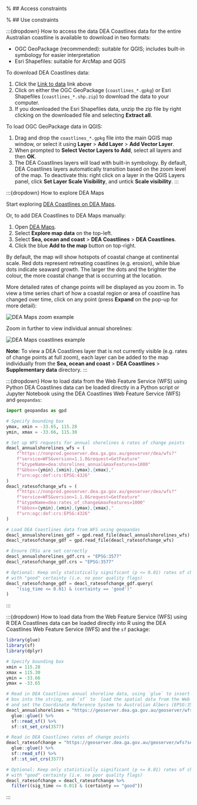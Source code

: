 % ## Access constraints

% ## Use constraints

:::{dropdown} How to access the data
DEA Coastlines data for the entire Australian coastline is available to download in two formats:

* OGC GeoPackage (recommended): suitable for QGIS; includes built-in symbology for easier interpretation
* Esri Shapefiles: suitable for ArcMap and QGIS

To download DEA Coastlines data:

1. Click the [Link to data](https://data.dea.ga.gov.au/?prefix=derivative/dea_coastlines/) link above
1. Click on either the OGC GeoPackage (`coastlines_*.gpkg`) or Esri Shapefiles (`coastlines_*.shp.zip`) to download the data to your computer.
1. If you downloaded the Esri Shapefiles data, unzip the zip file by right clicking on the downloaded file and selecting **Extract all**.

To load OGC GeoPackage data in QGIS:

1. Drag and drop the `coastlines_*.gpkg` file into the main QGIS map window, or select it using **Layer** &gt; **Add Layer** &gt; **Add Vector Layer**.
1. When prompted to **Select Vector Layers to Add**, select all layers and then **OK**.
1. The DEA Coastlines layers will load with built-in symbology. By default, DEA Coastlines layers automatically transition based on the zoom level of the map. To deactivate this: right click on a layer in the QGIS Layers panel, click **Set Layer Scale Visibility**, and untick **Scale visibility**.
:::

:::{dropdown} How to explore DEA Maps

Start exploring [DEA Coastlines on DEA Maps](https://maps.dea.ga.gov.au/#share=s-DEACoastlines).

Or, to add DEA Coastlines to DEA Maps manually:

1. Open [DEA Maps](https://maps.dea.ga.gov.au/).
2. Select **Explore map data** on the top-left.
3. Select **Sea, ocean and coast** &gt; **DEA Coastlines** &gt; **DEA Coastlines**.
4. Click the blue **Add to the map** button on top-right.

By default, the map will show hotspots of coastal change at continental scale. Red dots represent retreating coastlines (e.g. erosion), while blue dots indicate seaward growth. The larger the dots and the brighter the colour, the more coastal change that is occurring at the location. 

More detailed rates of change points will be displayed as you zoom in. To view a time series chart of how a coastal region or area of coastline has changed over time, click on any point (press **Expand** on the pop-up for more detail):

![DEA Maps zoom example](/_files/dea-coastlines/DEACoastLines_DEAMaps_1.gif)

Zoom in further to view individual annual shorelines:

![DEA Maps coastlines example](/_files/dea-coastlines/DEACoastLines_DEAMaps_2.gif)

**Note:** To view a DEA Coastlines layer that is not currently visible (e.g. rates of change points at full zoom), each layer can be added to the map individually from the **Sea, ocean and coast** &gt; **DEA Coastlines** &gt; **Supplementary data** directory.
:::

:::{dropdown} How to load data from the Web Feature Service (WFS) using Python
DEA Coastlines data can be loaded directly in a Python script or Jupyter Notebook using the DEA Coastlines Web Feature Service (WFS) and `geopandas`:  

```python
import geopandas as gpd

# Specify bounding box
ymax, xmin = -33.65, 115.28
ymin, xmax = -33.66, 115.30

# Set up WFS requests for annual shorelines & rates of change points
deacl_annualshorelines_wfs = (
    f"https://nonprod.geoserver.dea.ga.gov.au/geoserver/dea/wfs?"
    f"service=WFS&version=1.1.0&request=GetFeature"
    f"&typeName=dea:shorelines_annual&maxFeatures=1000"
    f"&bbox={ymin},{xmin},{ymax},{xmax},"
    f"urn:ogc:def:crs:EPSG:4326"
)
deacl_ratesofchange_wfs = (
    f"https://nonprod.geoserver.dea.ga.gov.au/geoserver/dea/wfs?"
    f"service=WFS&version=1.1.0&request=GetFeature"
    f"&typeName=dea:rates_of_change&maxFeatures=1000"
    f"&bbox={ymin},{xmin},{ymax},{xmax},"
    f"urn:ogc:def:crs:EPSG:4326"
)

# Load DEA Coastlines data from WFS using geopandas
deacl_annualshorelines_gdf = gpd.read_file(deacl_annualshorelines_wfs)
deacl_ratesofchange_gdf = gpd.read_file(deacl_ratesofchange_wfs)

# Ensure CRSs are set correctly
deacl_annualshorelines_gdf.crs = "EPSG:3577"
deacl_ratesofchange_gdf.crs = "EPSG:3577"

# Optional: Keep only statistically significant (p <= 0.01) rates of change points
# with "good" certainty (i.e. no poor quality flags)
deacl_ratesofchange_gdf = deacl_ratesofchange_gdf.query(
    "(sig_time <= 0.01) & (certainty == 'good')"
)
```
:::

:::{dropdown} How to load data from the Web Feature Service (WFS) using R
DEA Coastlines data can be loaded directly into R using the DEA Coastlines Web Feature Service (WFS) and the `sf` package:

```r
library(glue)
library(sf)
library(dplyr)

# Specify bounding box
xmin = 115.28
xmax = 115.30
ymin = -33.66
ymax = -33.65

# Read in DEA Coastlines annual shoreline data, using `glue` to insert our bounding
# box into the string, and `sf` to  load the spatial data from the Web Feature Service
# and set the Coordinate Reference System to Australian Albers (EPSG:3577)
deacl_annualshorelines = "https://geoserver.dea.ga.gov.au/geoserver/wfs?service=WFS&version=1.1.0&request=GetFeature&typeName=dea:shorelines_annual&maxFeatures=1000&bbox={ymin},{xmin},{ymax},{xmax},urn:ogc:def:crs:EPSG:4326" %>%
  glue::glue() %>%
  sf::read_sf() %>%
  sf::st_set_crs(3577)

# Read in DEA Coastlines rates of change points
deacl_ratesofchange = "https://geoserver.dea.ga.gov.au/geoserver/wfs?service=WFS&version=1.1.0&request=GetFeature&typeName=dea:rates_of_change&maxFeatures=1000&bbox={ymin},{xmin},{ymax},{xmax},urn:ogc:def:crs:EPSG:4326" %>%
  glue::glue() %>%
  sf::read_sf() %>%
  sf::st_set_crs(3577)

# Optional: Keep only statistically significant (p <= 0.01) rates of change points 
# with "good" certainty (i.e. no poor quality flags)
deacl_ratesofchange = deacl_ratesofchange %>% 
  filter((sig_time <= 0.01) & (certainty == "good"))
```
:::

